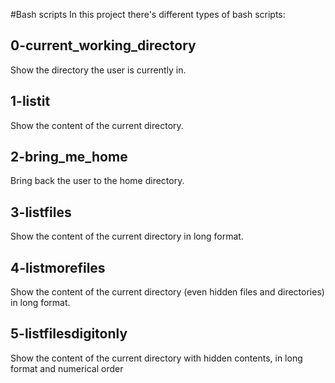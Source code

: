 #Bash scripts
In this project there's different types of bash scripts:

## 0-current_working_directory
Show the directory the user is currently in.

## 1-listit
Show the content of the current directory.

## 2-bring_me_home
Bring back the user to the home directory.

## 3-listfiles
Show the content of the current directory in long format.

## 4-listmorefiles
Show the content of the current directory (even hidden files and directories) in long format.

## 5-listfilesdigitonly
Show the content of the current directory with hidden contents, in long format and numerical order